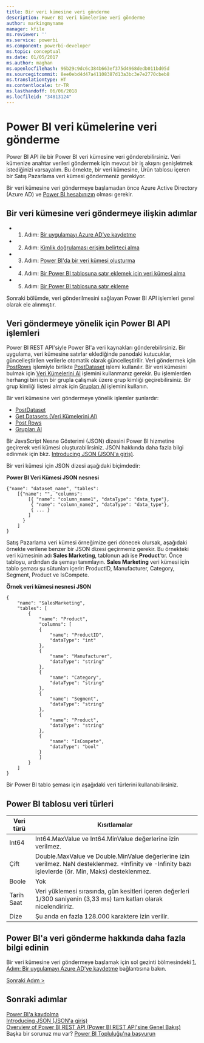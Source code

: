 ```yaml
---
title: Bir veri kümesine veri gönderme
description: Power BI veri kümelerine veri gönderme
author: markingmyname
manager: kfile
ms.reviewer: ''
ms.service: powerbi
ms.component: powerbi-developer
ms.topic: conceptual
ms.date: 01/05/2017
ms.author: maghan
ms.openlocfilehash: 96b29c9dc6c384b663ef375d4968dedb011bd05d
ms.sourcegitcommit: 8ee0ebd4d47a41108387d13a3bc3e7e2770cbeb8
ms.translationtype: HT
ms.contentlocale: tr-TR
ms.lasthandoff: 06/06/2018
ms.locfileid: "34813124"
---
```

# <a name="push-data-into-a-power-bi-dataset"></a>Power BI veri kümelerine veri gönderme
Power BI API ile bir Power BI veri kümesine veri gönderebilirsiniz. Veri kümenize anahtar verileri göndermek için mevcut bir iş akışını genişletmek istediğinizi varsayalım. Bu örnekte, bir veri kümesine, Ürün tablosu içeren bir Satış Pazarlama veri kümesi göndermeniz gerekiyor.

Bir veri kümesine veri göndermeye başlamadan önce Azure Active Directory (Azure AD) ve [Power BI hesabınızın](create-an-azure-active-directory-tenant.md) olması gerekir.

## <a name="steps-to-push-data-into-a-dataset"></a>Bir veri kümesine veri göndermeye ilişkin adımlar
* 1. Adım: [Bir uygulamayı Azure AD'ye kaydetme](walkthrough-push-data-register-app-with-azure-ad.md)
* 2. Adım: [Kimlik doğrulaması erişim belirteci alma](walkthrough-push-data-get-token.md)
* 3. Adım: [Power BI'da bir veri kümesi oluşturma](walkthrough-push-data-create-dataset.md)
* 4. Adım: [Bir Power BI tablosuna satır eklemek için veri kümesi alma](walkthrough-push-data-get-datasets.md)
* 5. Adım: [Bir Power BI tablosuna satır ekleme](walkthrough-push-data-add-rows.md)

Sonraki bölümde, veri gönderilmesini sağlayan Power BI API işlemleri genel olarak ele alınmıştır.

## <a name="power-bi-api-operations-to-push-data"></a>Veri göndermeye yönelik için Power BI API işlemleri
Power BI REST API'siyle Power BI'a veri kaynakları gönderebilirsiniz. Bir uygulama, veri kümesine satırlar eklediğinde panodaki kutucuklar, güncelleştirilen verilerle otomatik olarak güncelleştirilir. Veri göndermek için [PostRows](https://docs.microsoft.com/rest/api/power-bi/pushdatasets/datasets_postrows) işlemiyle birlikte [PostDataset](https://docs.microsoft.com/rest/api/power-bi/pushdatasets) işlemi kullanılır. Bir veri kümesini bulmak için [Veri Kümelerini Al](https://docs.microsoft.com/rest/api/power-bi/datasets/getdatasets) işlemini kullanmanız gerekir. Bu işlemlerden herhangi biri için bir grupla çalışmak üzere grup kimliği geçirebilirsiniz. Bir grup kimliği listesi almak için [Grupları Al](https://docs.microsoft.com/rest/api/power-bi/groups/getgroups) işlemini kullanın.

Bir veri kümesine veri göndermeye yönelik işlemler şunlardır:

* [PostDataset](https://docs.microsoft.com/rest/api/power-bi/pushdatasets/datasets_postdataset)
* [Get Datasets (Veri Kümelerini Al)](https://docs.microsoft.com/rest/api/power-bi/datasets/getdatasets)
* [Post Rows](https://docs.microsoft.com/rest/api/power-bi/pushdatasets/datasets_postrows)
* [Grupları Al](https://docs.microsoft.com/rest/api/power-bi/groups/getgroups)

Bir JavaScript Nesne Gösterimi (JSON) dizesini Power BI hizmetine geçirerek veri kümesi oluşturabilirsiniz. JSON hakkında daha fazla bilgi edinmek için bkz. [Introducing JSON (JSON'a giriş)](http://json.org/).

Bir veri kümesi için JSON dizesi aşağıdaki biçimdedir:

**Power BI Veri Kümesi JSON nesnesi**

    {"name": "dataset_name", "tables":
        [{"name": "", "columns":
            [{ "name": "column_name1", "dataType": "data_type"},
             { "name": "column_name2", "dataType": "data_type"},
             { ... }
            ]
          }
        ]
    }

Satış Pazarlama veri kümesi örneğimize geri dönecek olursak, aşağıdaki örnekte verilene benzer bir JSON dizesi geçirmeniz gerekir. Bu örnekteki veri kümesinin adı **Sales Marketing**, tablonun adı ise **Product**'tır. Önce tabloyu, ardından da şemayı tanımlayın. **Sales Marketing** veri kümesi için tablo şeması şu sütunları içerir: ProductID, Manufacturer, Category, Segment, Product ve IsCompete.

**Örnek veri kümesi nesnesi JSON**

    {
        "name": "SalesMarketing",
        "tables": [
            {
                "name": "Product",
                "columns": [
                {
                    "name": "ProductID",
                    "dataType": "int"
                },
                {
                    "name": "Manufacturer",
                    "dataType": "string"
                },
                {
                    "name": "Category",
                    "dataType": "string"
                },
                {
                    "name": "Segment",
                    "dataType": "string"
                },
                {
                    "name": "Product",
                    "dataType": "string"
                },
                {
                    "name": "IsCompete",
                    "dataType": "bool"
                }
                ]
            }
        ]
    }

Bir Power BI tablo şeması için aşağıdaki veri türlerini kullanabilirsiniz.

## <a name="power-bi-table-data-types"></a>Power BI tablosu veri türleri
| **Veri türü** | **Kısıtlamalar** |
| --- | --- |
| Int64 |Int64.MaxValue ve Int64.MinValue değerlerine izin verilmez. |
| Çift |Double.MaxValue ve Double.MinValue değerlerine izin verilmez. NaN desteklenmez. +Infinity ve -Infinity bazı işlevlerde (ör. Min, Maks) desteklenmez. |
| Boole |Yok |
| Tarih Saat |Veri yüklemesi sırasında, gün kesitleri içeren değerleri 1/300 saniyenin (3,33 ms) tam katları olarak nicelendiririz. |
| Dize |Şu anda en fazla 128.000 karaktere izin verilir. |

## <a name="learn-more-about-pushing-data-into-power-bi"></a>Power BI'a veri gönderme hakkında daha fazla bilgi edinin
Bir veri kümesine veri göndermeye başlamak için sol gezinti bölmesindeki [1. Adım: Bir uygulamayı Azure AD'ye kaydetme](walkthrough-push-data-register-app-with-azure-ad.md) bağlantısına bakın.

[Sonraki Adım >](walkthrough-push-data-register-app-with-azure-ad.md)

## <a name="next-steps"></a>Sonraki adımlar
[Power BI'a kaydolma](create-an-azure-active-directory-tenant.md)  
[Introducing JSON (JSON'a giriş)](http://json.org/)  
[Overview of Power BI REST API (Power BI REST API'sine Genel Bakış)](overview-of-power-bi-rest-api.md)  
Başka bir sorunuz mu var? [Power BI Topluluğu'na başvurun](http://community.powerbi.com/)

